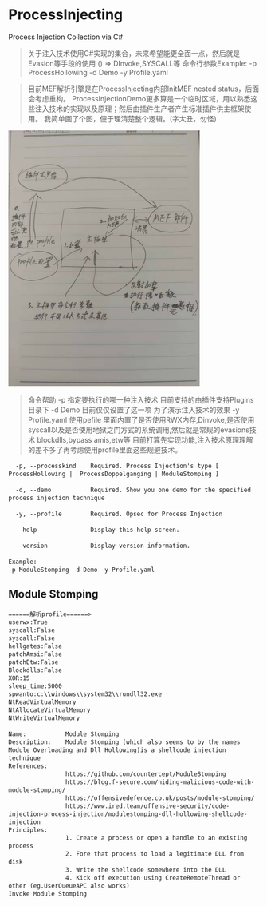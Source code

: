 # ProcessInjecting
Process Injection Collection via C#

> 关于注入技术使用C#实现的集合，未来希望能更全面一点，然后就是Evasion等手段的使用 () => DInvoke,SYSCALL等
> 命令行参数Example: 
> -p ProcessHollowing -d Demo -y Profile.yaml

> 目前MEF解析引擎是在ProcessInjecting内部InitMEF nested status，后面会考虑重构。
> ProcessInjectionDemo更多算是一个临时区域，用以熟悉这些注入技术的实现以及原理；然后由插件生产者产生标准插件供主框架使用。
> 我简单画了个图，便于理清楚整个逻辑。(字太丑，勿怪)

<img src="./images/processinjecting.jpg" style="zoom:50%;" />


> 命令帮助
> -p 指定要执行的哪一种注入技术 目前支持的由插件支持Plugins目录下
> -d Demo 目前仅仅设置了这一项 为了演示注入技术的效果
> -y Profile.yaml 使用pefile 
> 里面内置了是否使用RWX内存,Dinvoke,是否使用syscall以及是否使用地狱之门方式的系统调用,然后就是常规的evasions技术 blockdlls,bypass amis,etw等
> 目前打算先实现功能,注入技术原理理解的差不多了再考虑使用profile里面这些规避技术。
```
  -p, --processkind    Required. Process Injection's type [ ProcessHollowing |  ProcessDoppelganging | ModuleStomping ]

  -d, --demo           Required. Show you one demo for the specified process injection technique

  -y, --profile        Required. Opsec for Process Injection

  --help               Display this help screen.

  --version            Display version information.

Example: 
-p ModuleStomping -d Demo -y Profile.yaml
```





## Module Stomping

```
======解析profile======>
userwx:True
syscall:False
syscall:False
hellgates:False
patchAmsi:False
patchEtw:False
Blockdlls:False
XOR:15
sleep_time:5000
spwanto:c:\\windows\\system32\\rundll32.exe
NtReadVirtualMemory
NtAllocateVirtualMemory
NtWriteVirtualMemory

Name:           Module Stomping
Description:    Module Stomping (which also seems to by the names Module Overloading and Dll Hollowing)is a shellcode injection technique
References:
                https://github.com/countercept/ModuleStomping
                https://blog.f-secure.com/hiding-malicious-code-with-module-stomping/
                https://offensivedefence.co.uk/posts/module-stomping/
                https://www.ired.team/offensive-security/code-injection-process-injection/modulestomping-dll-hollowing-shellcode-injection
Principles:
                1. Create a process or open a handle to an existing process
                2. Fore that process to load a legitimate DLL from disk
                3. Write the shellcode somewhere into the DLL
                4. Kick off execution using CreateRemoteThread or other (eg.UserQueueAPC also works)
Invoke Module Stomping

```
